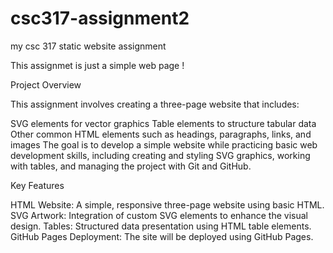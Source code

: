 # csc317-assignment2
my csc 317 static website assignment 

This assignmet is just a simple web page ! 

Project Overview

This assignment involves creating a three-page website that includes:

SVG elements for vector graphics
Table elements to structure tabular data
Other common HTML elements such as headings, paragraphs, links, and images
The goal is to develop a simple website while practicing basic web development skills, including creating and styling SVG graphics, working with tables, and managing the project with Git and GitHub.

Key Features

HTML Website: A simple, responsive three-page website using basic HTML.
SVG Artwork: Integration of custom SVG elements to enhance the visual design.
Tables: Structured data presentation using HTML table elements.
GitHub Pages Deployment: The site will be deployed using GitHub Pages.
